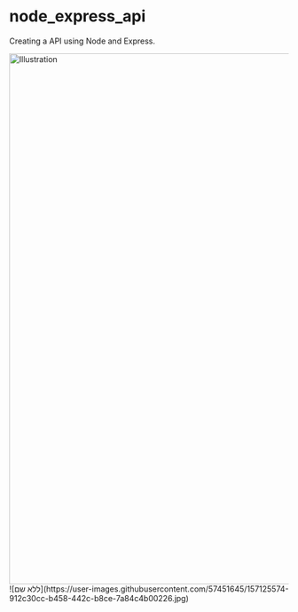 # node_express_api
Creating a API using Node and Express.

<img width="956" alt="Illustration" src="file:///C:/Users/yuval/Desktop/%D7%9C%D7%9C%D7%90%20%D7%A9%D7%9D.jpg">
![ללא שם](https://user-images.githubusercontent.com/57451645/157125574-912c30cc-b458-442c-b8ce-7a84c4b00226.jpg)
